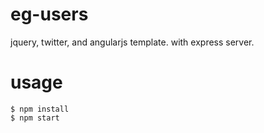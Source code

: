 eg-users
======

jquery, twitter, and angularjs template. with express server.

usage
======

    $ npm install
    $ npm start
